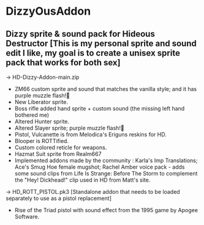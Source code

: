 # DizzyOusAddon

Dizzy sprite & sound pack for Hideous Destructor [This is my personal sprite and sound edit I like, my goal is to create a unisex sprite pack that works for both sex]
-------------------------------------------------
-> HD-Dizzy-Addon-main.zip
- ZM66 custom sprite and sound that matches the vanilla style; and it has purple muzzle flash!💜
- New Liberator sprite.
- Boss rifle added hand sprite + custom sound (the missing left hand bothered me)
- Altered Hunter sprite.
- Altered Slayer sprite; purple muzzle flash!💜
- Pistol, Vulcanette is from Melodica's Eriguns reskins for HD.
- Blooper is ROTTified.
- Custom colored reticle for weapons.
- Hazmat Suit sprite from Realm667
- Implemented addons made by the community : Karla's Imp Translations; Ace's Smug Hoe female mugshot; Rachel Amber voice pack - adds some sound clips from Life Is Strange: Before The Storm to complement the "Hey! Dickhead!" clip used in HD from Matt's site.

-> HD_ROTT_PISTOL.pk3 [Standalone addon that needs to be loaded separately to use as a pistol replacement] 
- Rise of the Triad pistol with sound effect from the 1995 game by Apogee Software.
